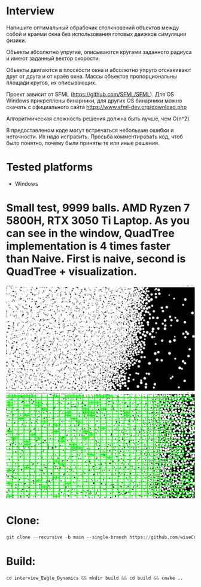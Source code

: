 # Interview

Напишите оптимальный обрабочик столкновений объектов между собой и
краями окна без использования готовых движков симуляции физики. 

Объекты абсолютно упругие, описываются кругами заданного радиуса и 
имеют заданный вектор скорости.

Объекты двигаются в плоскости окна и абсолютно упруго отскакивают 
друг от друга и от краёв окна. 
Массы объектов пропорциональны площади кругов, их описывающих.  

Проект зависит от SFML (https://github.com/SFML/SFML). 
Для OS Windows прикреплены бинарники, для других OS бинарники можно скачать 
с официального сайта https://www.sfml-dev.org/download.php

Алгоритмическая сложность решения должна быть лучше, чем O(n^2).

В предоставленом коде могут встречаться небольшие ошибки и неточности. 
Их надо исправить.
Просьба комментировать код, чтоб было понятно, почему были приняты те или иные решения.

# Tested platforms
- Windows

# Small test, 9999 balls. AMD Ryzen 7 5800H, RTX 3050 Ti Laptop. As you can see in the window, QuadTree implementation is 4 times faster than Naive. First is naive, second is QuadTree + visualization.
![Alt text](/Resources/9999_objects_naive.png)
![Alt text](/Resources/9999_objects_quad_tree.png)

# Clone:
```python
git clone --recursive -b main --single-branch https://github.com/wiseConst/interview_Eagle_Dynamics.git
```
# Build:
```python
cd interview_Eagle_Dynamics && mkdir build && cd build && cmake ..
```
